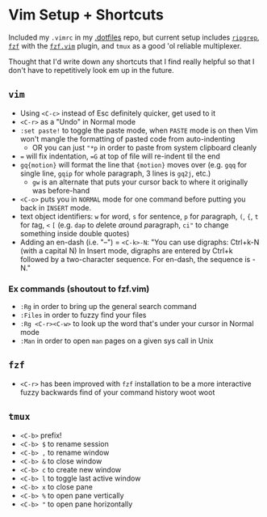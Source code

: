 # Vim Setup + Shortcuts

Included my `.vimrc` in my
[.dotfiles](https://github.com/orangejuicetin/dotfiles)
repo, but current setup includes
[`ripgrep`](https://github.com/BurntSushi/ripgrep),
[`fzf`](https://github.com/junegunn/fzf) with the
[`fzf.vim`](https://github.com/junegunn/fzf.vim)
plugin, and `tmux` as a good 'ol reliable multiplexer. 

Thought that I'd write down any shortcuts that I find really helpful so that 
I don't have to repetitively look em up in the future. 

## `vim`
- Using `<C-c>` instead of Esc definitely quicker, get used to it 
- `<C-r>` as a "Undo" in Normal mode
- `:set paste!` to toggle the paste mode, when `PASTE` mode is on then 
Vim won't mangle the formatting of pasted code from auto-indenting
    - OR you can just `"*p` in order to paste from system clipboard cleanly
- `=` will fix indentation, `=G` at top of file will re-indent til the end
- `gq{motion}` will format the line that `{motion}` moves over (e.g. `gqq` 
for single line, `gqip` for whole paragraph, 3 lines is `gq2j`, etc.)
    - `gw` is an alternate that puts your cursor back to where it originally
      was before-hand
- `<C-o>` puts you in `NORMAL` mode for one command before putting you back in 
`INSERT` mode.
- text object identifiers: `w` for *w*ord, `s` for *s*entence, `p` for
  *p*aragraph, `(`, `{`, `t` for *t*ag, `<` `[` (e.g. `dap` to *d*elete 
  *a*round *p*aragraph, `ci"` to change something inside double quotes)
- Adding an en-dash (i.e. "–") = `<C-k>-N`: 
"You can use digraphs: Ctrl+k-N (with a capital N) In Insert mode, digraphs are
entered by Ctrl+k followed by a two-character sequence. For en-dash, the
sequence is -N."

### Ex commands (shoutout to fzf.vim)
- `:Rg` in order to bring up the general search command
- `:Files` in order to fuzzy find your files
- `:Rg <C-r><C-w>` to look up the word that's under your cursor in Normal mode 
- `:Man` in order to open `man` pages on a given sys call in Unix

## `fzf`
- `<C-r>` has been improved with `fzf` installation to be a more interactive
fuzzy backwards find of your command history woot woot

## `tmux`
- `<C-b>` prefix!
- `<C-b> $` to rename session
- `<C-b> ,` to rename window
- `<C-b> &` to close window 
- `<C-b> c` to create new window
- `<C-b> l` to toggle last active window
- `<C-b> x` to close pane
- `<C-b> %` to open pane vertically
- `<C-b> "` to open pane horizontally

